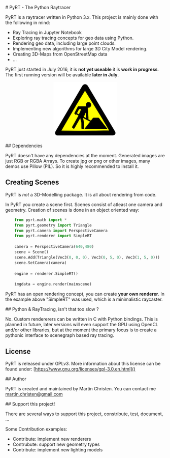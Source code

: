 # PyRT - The Python Raytracer

PyRT is a raytracer written in Python 3.x. This project is mainly done with the following in mind:

  * Ray Tracing in Jupyter Notebook
  * Exploring ray tracing concepts for geo data using Python.
  * Rendering geo data, including large point clouds.
  * Implementing new algorithms for large 3D City Model rendering.
  * Creating 3D-Maps from OpenStreetMap data
  * ...

PyRT just started in July 2016, it is **not yet useable** it is **work in progress**. The first running version will be available **later in July**.

<p align="center">
  <img src="docs/img/wip.png" />
</p>

## Dependencies

PyRT doesn't have any dependencies at the moment. Generated images are just RGB or RGBA Arrays. To create jpg or png or other images, many demos use Pillow (PIL). So it is highly recommended to install it.

## Creating Scenes

PyRT is *not* a 3D-Modelling package. It is all about rendering from code.

In PyRT you create a scene first. Scenes consist of atleast one camera and geometry. Creation of scenes is done in an object oriented way:

```python
    from pyrt.math import *
    from pyrt.geometry import Triangle
    from pyrt.camera import PerspectiveCamera
    from pyrt.renderer import SimpleRT
    
    camera = PerspectiveCamera(640,480)
    scene = Scene()
    scene.Add(Triangle(Vec3(0, 0, 0), Vec3(0, 5, 0), Vec3(1, 5, 0)))
    scene.SetCamera(camera)

    engine = renderer.SimpleRT()

    imgdata = engine.render(mainscene)
```

PyRT has an open rendering concept, you can create **your own renderer**. In the example above "SimpleRT" was used, which is a minimalistic raycaster.

## Python & RayTracing, isn't that too slow ?

No. Custom rendererers can be written in C with Python bindings. This is planned in future, later versions will even support the GPU using OpenCL and/or other libraries, but at the moment the primary focus is to create a pythonic interface to scenegraph based ray tracing.

## License

PyRT is released under GPLv3. 
More information about this license can be found under: [https://www.gnu.org/licenses/gpl-3.0.en.html]()

## Author

PyRT is created and maintained by Martin Christen. You can contact me martin.christen@gmail.com


## Support this project!

There are several ways to support this project, constribute, test, document, ...

Some Contribution examples:

* Contribute: implement new renderers
* Contrubute: support new geometry types 
* Contribute: implement new lighting models





